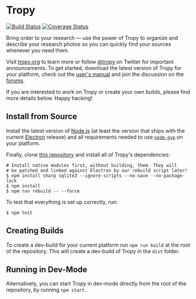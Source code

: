 # Tropy
[![Build Status](https://github.com/tropy/tropy/actions/workflows/ci.yml/badge.svg)](https://github.com/tropy/tropy/actions/workflow/ci.yml)
[![Coverage Status](https://coveralls.io/repos/github/tropy/tropy/badge.svg?branch=master)](https://coveralls.io/github/tropy/tropy)

Bring order to your research — use the power of Tropy to organize and describe
your research photos so you can quickly find your sources whenever you need them.

Visit [tropy.org](https://tropy.org) to learn more or follow
[@tropy](https://twitter.com/tropy) on Twitter for important announcements.
To get started, download the latest version of Tropy for your platform, check
out the [user's manual](https://docs.tropy.org) and join the discussion on the
[forums](https://forums.tropy.org).

If you are interested to work on Tropy or create your own builds, please
find more details below. Happy hacking!

## Install from Source
Install the latest version of [Node.js](https://nodejs.org) (at least the
version that ships with the current [Electron](https://electronjs.org)
release) and all requirements needed to use
[`node-gyp`](https://www.npmjs.com/package/node-gyp) on your platform.

Finally, clone [this repository](https://github.com/tropy/tropy.git) and
install all of Tropy's dependencies:

    # Install native modules first, without building, them. They will
    # be patched and linked against Electron by our rebuild script later!
    $ npm install sharp sqlite3 --ignore-scripts --no-save --no-package-lock
    $ npm install
    $ npm run rebuild -- --force

To test that everything is set up correctly, run:

    $ npm test

## Creating Builds
To create a dev-build for your current platform run `npm run build` at the
root of the repository. This will create a dev-build of Tropy in the `dist`
folder.

## Running in Dev-Mode
Alternatively, you can start Tropy in dev-mode directly from the root of the
repository, by running `npm start`.
